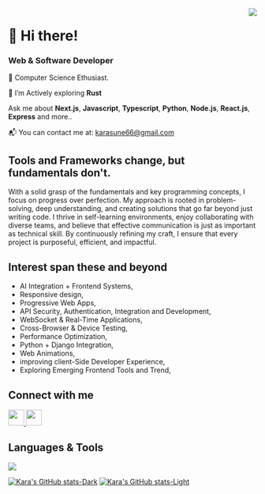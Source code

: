 <img align="right" src="https://visitor-badge.laobi.icu/badge?page_id=salesp07.salesp07" />

<h1 align="left">
<!--     <img src="https://readme-typing-svg.herokuapp.com/?font=Righteous&size=35&center=true&vCenter=true&width=500&height=70&duration=4000&lines=Hi+There!+👋;+I'm+Kara Sune+!;" /> -->
<!--     Hi 👋 I'm Kara Sune -->
    👋 Hi there!
</h1>

<h3 align="left">
<!--     Passionate FullStack software Developer -->
    Web & Software Developer
</h3>

<div align='start'>
  👯 Computer Science Ethusiast.
    
  🌱 I’m Actively exploring **Rust**

   Ask me about **Next.js**, **Javascript**, **Typescript**, **Python**, **Node.js**, **React.js**, **Express** and more..

   📬 You can contact me at: [karasune66@gmail.com](mailto:karasune66@gmail.com)
 </div>

 ## Tools and Frameworks change, but fundamentals don't.
 
With a solid grasp of the fundamentals and key programming concepts, I focus on progress over perfection.
My approach is rooted in problem-solving, deep understanding, and creating solutions that go far beyond just writing code.
I thrive in self-learning environments, enjoy collaborating with diverse teams, and believe that effective communication is just as important as technical skill. By continuously refining my craft, I ensure that every project is purposeful, efficient, and impactful.

 ## Interest span these and beyond 
- AI Integration + Frontend Systems,
- Responsive design,
- Progressive Web Apps,
- API Security, Authentication, Integration and Development,
- WebSocket & Real-Time Applications,
- Cross-Browser & Device Testing,
- Performance Optimization,
- Python + Django Integration,
- Web Animations,
- improving client-Side Developer Experience,
- Exploring Emerging Frontend Tools and Trend,

## Connect with me
<div align="start"> 
    <p align="left"> <a href="https://www.linkedin.com/in/sune-kara" target="_blank" rel="noreferrer"> <picture> <source media="(prefers-color-scheme: dark)" srcset="https://raw.githubusercontent.com/danielcranney/readme-generator/main/public/icons/socials/linkedin-dark.svg" /> <source media="(prefers-color-scheme: light)" srcset="https://raw.githubusercontent.com/danielcranney/readme-generator/main/public/icons/socials/linkedin.svg" /> <img src="https://raw.githubusercontent.com/danielcranney/readme-generator/main/public/icons/socials/linkedin.svg" width="32" height="32" /> </picture> </a> <a href="https://www.x.com/_kendev?s=08" target="_blank" rel="noreferrer"> <picture> <source media="(prefers-color-scheme: dark)" srcset="https://raw.githubusercontent.com/danielcranney/readme-generator/main/public/icons/socials/twitter-dark.svg" /> <source media="(prefers-color-scheme: light)" srcset="https://raw.githubusercontent.com/danielcranney/readme-generator/main/public/icons/socials/twitter.svg" /> <img src="https://raw.githubusercontent.com/danielcranney/readme-generator/main/public/icons/socials/twitter.svg" width="32" height="32" /> </picture> </a></p>
    
</div>

## Languages & Tools
<div align="left">

<img src="https://skillicons.dev/icons?i=html,css,tailwind,bootstrap,javascript,react,redux,vite,typescript,nodejs,express,mongodb,git,github,python,nextjs,vercel,kubernetes,docker,aws,firebase,jest" width={100}/><br>
</div>

[![Kara's GitHub stats-Dark](https://github-readme-stats.vercel.app/api?username=gitKarasune&show_icons=true&theme=dark#gh-dark-mode-only)](https://github.com/gitKarasune/github-readme-stats#gh-dark-mode-only)
[![Kara's GitHub stats-Light](https://github-readme-stats.vercel.app/api?username=gitKarasune&show_icons=true&theme=default#gh-light-mode-only)](https://github.com/gitKarasune/github-readme-stats#gh-light-mode-only)
